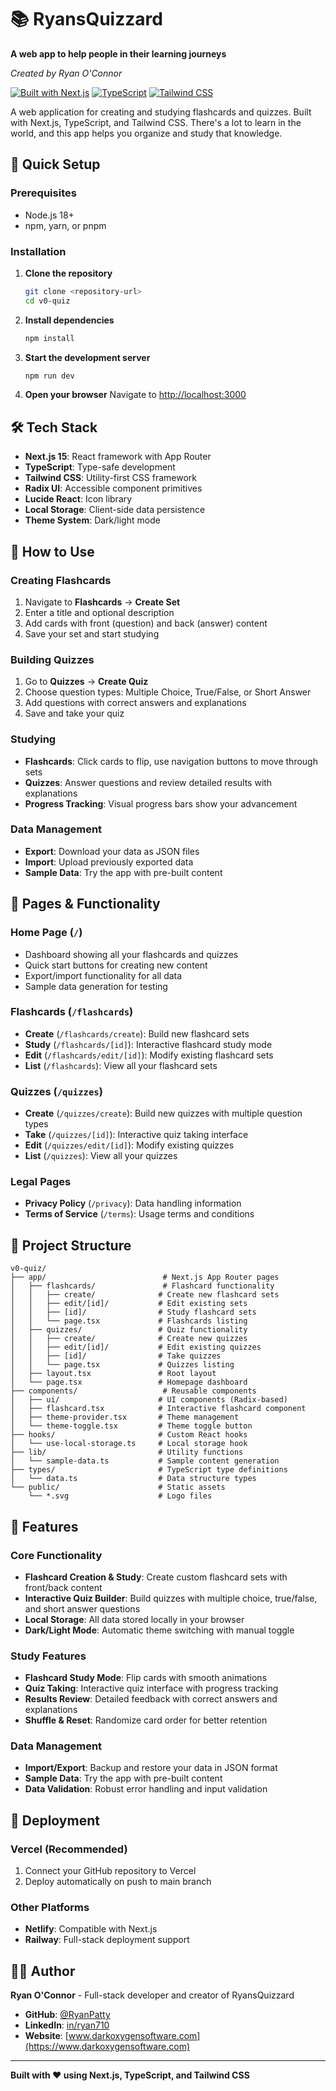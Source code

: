 # 📚 RyansQuizzard

**A web app to help people in their learning journeys**

*Created by Ryan O'Connor*

[![Built with Next.js](https://img.shields.io/badge/Built%20with-Next.js-black?style=for-the-badge&logo=next.js)](https://nextjs.org/)
[![TypeScript](https://img.shields.io/badge/TypeScript-007ACC?style=for-the-badge&logo=typescript&logoColor=white)](https://www.typescriptlang.org/)
[![Tailwind CSS](https://img.shields.io/badge/Tailwind_CSS-38B2AC?style=for-the-badge&logo=tailwind-css&logoColor=white)](https://tailwindcss.com/)

A web application for creating and studying flashcards and quizzes. Built with Next.js, TypeScript, and Tailwind CSS. There's a lot to learn in the world, and this app helps you organize and study that knowledge.

## 🚀 Quick Setup

### Prerequisites
- Node.js 18+ 
- npm, yarn, or pnpm

### Installation

1. **Clone the repository**
   ```bash
   git clone <repository-url>
   cd v0-quiz
   ```

2. **Install dependencies**
   ```bash
   npm install
   ```

3. **Start the development server**
   ```bash
   npm run dev
   ```

4. **Open your browser**
   Navigate to [http://localhost:3000](http://localhost:3000)

## 🛠️ Tech Stack

- **Next.js 15**: React framework with App Router
- **TypeScript**: Type-safe development
- **Tailwind CSS**: Utility-first CSS framework
- **Radix UI**: Accessible component primitives
- **Lucide React**: Icon library
- **Local Storage**: Client-side data persistence
- **Theme System**: Dark/light mode

## 📱 How to Use

### Creating Flashcards
1. Navigate to **Flashcards** → **Create Set**
2. Enter a title and optional description
3. Add cards with front (question) and back (answer) content
4. Save your set and start studying

### Building Quizzes
1. Go to **Quizzes** → **Create Quiz**
2. Choose question types: Multiple Choice, True/False, or Short Answer
3. Add questions with correct answers and explanations
4. Save and take your quiz

### Studying
- **Flashcards**: Click cards to flip, use navigation buttons to move through sets
- **Quizzes**: Answer questions and review detailed results with explanations
- **Progress Tracking**: Visual progress bars show your advancement

### Data Management
- **Export**: Download your data as JSON files
- **Import**: Upload previously exported data
- **Sample Data**: Try the app with pre-built content

## 📁 Pages & Functionality

### Home Page (`/`)
- Dashboard showing all your flashcards and quizzes
- Quick start buttons for creating new content
- Export/import functionality for all data
- Sample data generation for testing

### Flashcards (`/flashcards`)
- **Create** (`/flashcards/create`): Build new flashcard sets
- **Study** (`/flashcards/[id]`): Interactive flashcard study mode
- **Edit** (`/flashcards/edit/[id]`): Modify existing flashcard sets
- **List** (`/flashcards`): View all your flashcard sets

### Quizzes (`/quizzes`)
- **Create** (`/quizzes/create`): Build new quizzes with multiple question types
- **Take** (`/quizzes/[id]`): Interactive quiz taking interface
- **Edit** (`/quizzes/edit/[id]`): Modify existing quizzes
- **List** (`/quizzes`): View all your quizzes

### Legal Pages
- **Privacy Policy** (`/privacy`): Data handling information
- **Terms of Service** (`/terms`): Usage terms and conditions

## 📁 Project Structure

```
v0-quiz/
├── app/                          # Next.js App Router pages
│   ├── flashcards/               # Flashcard functionality
│   │   ├── create/              # Create new flashcard sets
│   │   ├── edit/[id]/           # Edit existing sets
│   │   ├── [id]/                # Study flashcard sets
│   │   └── page.tsx             # Flashcards listing
│   ├── quizzes/                 # Quiz functionality
│   │   ├── create/              # Create new quizzes
│   │   ├── edit/[id]/           # Edit existing quizzes
│   │   ├── [id]/                # Take quizzes
│   │   └── page.tsx             # Quizzes listing
│   ├── layout.tsx               # Root layout
│   └── page.tsx                 # Homepage dashboard
├── components/                   # Reusable components
│   ├── ui/                      # UI components (Radix-based)
│   ├── flashcard.tsx            # Interactive flashcard component
│   ├── theme-provider.tsx       # Theme management
│   └── theme-toggle.tsx         # Theme toggle button
├── hooks/                       # Custom React hooks
│   └── use-local-storage.ts     # Local storage hook
├── lib/                         # Utility functions
│   └── sample-data.ts           # Sample content generation
├── types/                       # TypeScript type definitions
│   └── data.ts                  # Data structure types
└── public/                      # Static assets
    └── *.svg                    # Logo files
```

## 🎯 Features

### Core Functionality
- **Flashcard Creation & Study**: Create custom flashcard sets with front/back content
- **Interactive Quiz Builder**: Build quizzes with multiple choice, true/false, and short answer questions
- **Local Storage**: All data stored locally in your browser
- **Dark/Light Mode**: Automatic theme switching with manual toggle

### Study Features
- **Flashcard Study Mode**: Flip cards with smooth animations
- **Quiz Taking**: Interactive quiz interface with progress tracking
- **Results Review**: Detailed feedback with correct answers and explanations
- **Shuffle & Reset**: Randomize card order for better retention

### Data Management
- **Import/Export**: Backup and restore your data in JSON format
- **Sample Data**: Try the app with pre-built content
- **Data Validation**: Robust error handling and input validation

## 🚀 Deployment

### Vercel (Recommended)
1. Connect your GitHub repository to Vercel
2. Deploy automatically on push to main branch

### Other Platforms
- **Netlify**: Compatible with Next.js
- **Railway**: Full-stack deployment support

## 👨‍💻 Author

**Ryan O'Connor** - Full-stack developer and creator of RyansQuizzard

- **GitHub**: [@RyanPatty](https://github.com/RyanPatty)
- **LinkedIn**: [in/ryan710](https://linkedin.com/in/ryan710)
- **Website**: [www.darkoxygensoftware.com](https://www.darkoxygensoftware.com)

---

**Built with ❤️ using Next.js, TypeScript, and Tailwind CSS**